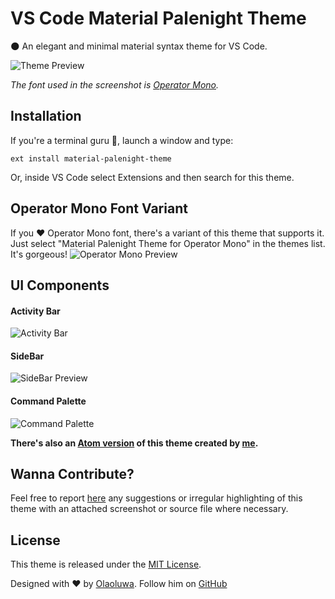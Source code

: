 # VS Code Material Palenight Theme

:new_moon: An elegant and minimal material syntax theme for VS Code.

![Theme Preview](http://i.imgur.com/MeREowJ.png)

_The font used in the screenshot is [Operator Mono](http://www.typography.com/fonts/operator)._

## Installation
If you're a terminal guru :ghost:, launch a window and type:
```shell
ext install material-palenight-theme
```

Or, inside VS Code select Extensions and then search for this theme.

## Operator Mono Font Variant
If you :heart: Operator Mono font, there's a variant of this theme that supports it. Just select "Material Palenight Theme for Operator Mono" in the themes list. It's gorgeous!
![Operator Mono Preview](http://i.imgur.com/KPRX64A.png)

## UI Components
#### Activity Bar
![Activity Bar](http://i.imgur.com/b8gkyLE.png)

#### SideBar
![SideBar Preview](http://i.imgur.com/3AEDOjS.png)

#### Command Palette
![Command Palette](http://i.imgur.com/72ASrPL.png)

**There's also an [Atom version](https://atom.io/themes/material-palenight-syntax) of this theme created by [me](https://twitter.com/whizkydee).**

## Wanna Contribute?
Feel free to report [here](https://github.com/whizkydee/vscode-material-palenight-theme/issues) any suggestions or irregular highlighting of this theme with an attached screenshot or source file where necessary.

## License
This theme is released under the [MIT License](https://github.com/whizkydee/vscode-material-palenight-theme/blob/master/LICENSE.md).

Designed with :heart: by [Olaoluwa](https://whizkydee.github.io). Follow him on [GitHub](https://github.com/whizkydee)
